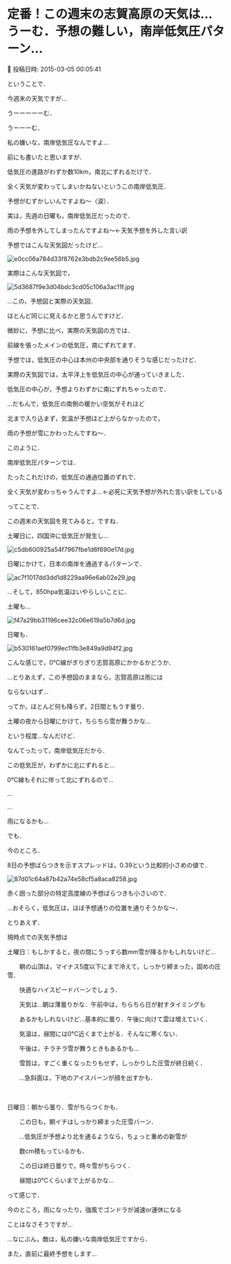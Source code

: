 # 定番！この週末の志賀高原の天気は…うーむ．予想の難しい，南岸低気圧パターン…

📅 投稿日時: 2015-03-05 00:05:41

ということで．


今週末の天気ですが…





うーーーーーむ．


うーーーむ．


私の嫌いな，南岸低気圧なんですよ…





前にも書いたと思いますが．


低気圧の進路がわずか数10km，南北にずれるだけで．


全く天気が変わってしまいかねないというこの南岸低気圧．


予想がむずかしいんですよね～（涙）．





実は，先週の日曜も，南岸低気圧だったので．


雨の予想を外してしまったんですよね～←天気予想を外した言い訳





予想ではこんな天気図だったけど…




![e0cc06a784d33f8762e3bdb2c9ee56b5.jpg](images/e0cc06a784d33f8762e3bdb2c9ee56b5.jpg)




実際はこんな天気図で，




![5d3687f9e3d04bdc3cd05c106a3ac11f.jpg](images/5d3687f9e3d04bdc3cd05c106a3ac11f.jpg)




…この，予想図と実際の天気図．


ほとんど同じに見えるかと思うんですけど．


微妙に，予想に比べ，実際の天気図の方では．


前線を張ったメインの低気圧，南にずれてます．


予想では，低気圧の中心は本州の中央部を通りそうな感じだったけど．


実際の天気図では，太平洋上を低気圧の中心が通っていきました．





低気圧の中心が，予想よりわずかに南にずれちゃったので．


…だもんで，低気圧の南側の暖かい空気がそれほど


北まで入り込まず，気温が予想ほど上がらなかったので，


雨の予想が雪にかわったんですね～．





このように．


南岸低気圧パターンでは．


たったこれだけの，低気圧の通過位置のずれで．


全く天気が変わっちゃうんですよ…←必死に天気予想が外れた言い訳をしている





ってことで．


この週末の天気図を見てみると，ですね．


土曜日に，四国沖に低気圧が発生し…




![c5db600925a54f7967fbe1d6f690e17d.jpg](images/c5db600925a54f7967fbe1d6f690e17d.jpg)




日曜にかけて，日本の南岸を通過するパターンで．




![ac7f1017dd3dd1d8229aa96e6ab02e29.jpg](images/ac7f1017dd3dd1d8229aa96e6ab02e29.jpg)







…そして，850hpa気温はいやらしいことに．


土曜も…




![f47a29bb31196cee32c06e619a5b7d6d.jpg](images/f47a29bb31196cee32c06e619a5b7d6d.jpg)




日曜も．




![b530161aef0799ec11fb3e849a9d94f2.jpg](images/b530161aef0799ec11fb3e849a9d94f2.jpg)




こんな感じで，0℃線がぎりぎり志賀高原にかかるかどうか．





…とりあえず，この予想図のままなら，志賀高原は雨には


ならないはず…


ってか，ほとんど何も降らず，2日間ともうす曇り．


土曜の夜から日曜にかけて，ちらちら雪が舞うかな…


という程度…なんだけど．





なんてったって，南岸低気圧だから．


この低気圧が，わずかに北にずれると…


0℃線もそれに伴って北にずれるので…


…


…


雨になるかも…





でも．


今のところ．


8日の予想ばらつきを示すスプレッドは，0.39という比較的小さめの値で．




![87d01c64a87b42a74e58cf5a8aca8258.jpg](images/87d01c64a87b42a74e58cf5a8aca8258.jpg)




赤く囲った部分の特定高度線の予想ばらつきも小さいので．


…おそらく，低気圧は，ほぼ予想通りの位置を通りそうかな～．





とりあえず．


現時点での天気予想は





土曜日：もしかすると，夜の間にうっすら数mm雪が降るかもしれないけど…


　　朝の山頂は，マイナス5度以下にまで冷えて，しっかり締まった，固めの圧雪．


　　快適なハイスピードバーンでしょう．


　　天気は…朝は薄曇りかな．午前中は，ちらちら日が射すタイミングも


　　あるかもしれないけど…基本的に曇り．午後に向けて雲は増えていく．


　　気温は，昼間には0℃近くまで上がる．そんなに寒くない．


　　午後は，チラチラ雪が舞うときもあるかも…


　　雪質は，すごく重くなったりもせず，しっかりした圧雪が終日続く．


　　…急斜面は，下地のアイスバーンが顔を出すかも．


　　


日曜日：朝から曇り．雪がちらつくかも．


　　この日も，朝イチはしっかり締まった圧雪バーン．


　　…低気圧が予想より北を通るようなら，ちょっと重めの新雪が


　　数cm積もっているかも．


　　この日は終日曇りで，時々雪がちらつく．


　　昼間は0℃くらいまで上がるかな…





って感じで．


今のところ，雨になったり，強風でゴンドラが減速or運休になる


ことはなさそうですが…





…なにぶん，敵は，私の嫌いな南岸低気圧ですから．


また，直前に最終予想をします…

